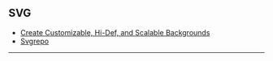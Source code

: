 ## SVG
- [Create Customizable, Hi-Def, and Scalable Backgrounds](https://www.svgbackgrounds.com/)
- [Svgrepo](https://www.svgrepo.com/)
---